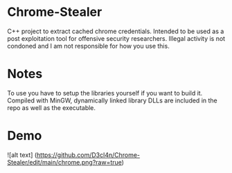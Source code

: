 # Chrome-Stealer
C++ project to extract cached chrome credentials. Intended to be used as a post exploitation tool for offensive security researchers. Illegal activity is not condoned and I am not responsible for how you use this.

# Notes
To use you have to setup the libraries yourself if you want to build it. Compiled with MinGW, dynamically linked library DLLs are included in the repo as well as the executable. 

# Demo
![alt text] (https://github.com/D3cl4n/Chrome-Stealer/edit/main/chrome.png?raw=true)
